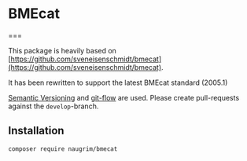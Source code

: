 # BMEcat
===

This package is heavily based on [https://github.com/sveneisenschmidt/bmecat](https://github.com/sveneisenschmidt/bmecat).

It has been rewritten to support the latest BMEcat standard (2005.1)

[Semantic Versioning](https://semver.org) and [git-flow](https://github.com/petervanderdoes/gitflow-avh) are used. 
Please create pull-requests against the `develop`-branch.


## Installation

```
composer require naugrim/bmecat
```